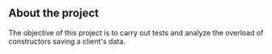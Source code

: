 ## About the project

The objective of this project is to carry out tests and analyze the overload of constructors saving a client's data.